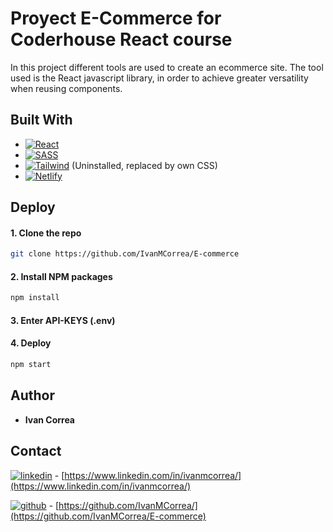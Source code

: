 # Proyect E-Commerce for Coderhouse React course

In this project different tools are used to create an ecommerce site.
The tool used is the React javascript library, in order to achieve greater versatility when reusing components.

## Built With

- [![React][react.js]][react-url]
- [![SASS][sass.com]][sass-url]
- [![Tailwind][tailwind.com]][tailwind-url] (Uninstalled, replaced by own CSS)
- [![Netlify][netlify.com]][netlify-url]

## Deploy

#### 1. Clone the repo

```sh
git clone https://github.com/IvanMCorrea/E-commerce
```

#### 2. Install NPM packages

```sh
npm install
```

#### 3. Enter API-KEYS (.env)

#### 4. Deploy

```sh
npm start
```

## Author

- **Ivan Correa**

## Contact

[![linkedin][linkedin.com]][linkedin-url] - [https://www.linkedin.com/in/ivanmcorrea/](https://www.linkedin.com/in/ivanmcorrea/)

[![github][github.com]][github-url] - [https://github.com/IvanMCorrea/](https://github.com/IvanMCorrea/E-commerce)

[react.js]: https://img.shields.io/badge/React-20232A?style=for-the-badge&logo=react&logoColor=61DAFB
[react-url]: https://reactjs.org/
[tailwind.com]: https://img.shields.io/badge/Tailwind_CSS-38B2AC?style=for-the-badge&logo=tailwind-css&logoColor=white
[tailwind-url]: https://tailwindcss.com/
[sass.com]: https://img.shields.io/badge/Sass-CC6699?style=for-the-badge&logo=sass&logoColor=white
[sass-url]: https://sass-lang.com/
[netlify.com]: https://img.shields.io/badge/Netlify-00C7B7?style=for-the-badge&logo=netlify&logoColor=white
[netlify-url]: https://www.netlify.com/
[github.com]: https://img.shields.io/badge/GitHub-100000?style=for-the-badge&logo=github&logoColor=white
[github-url]: https://github.com/IvanMCorrea/
[linkedin.com]: https://img.shields.io/badge/LinkedIn-0077B5?style=for-the-badge&logo=linkedin&logoColor=white
[linkedin-url]: https://www.linkedin.com/in/ivanmcorrea/

